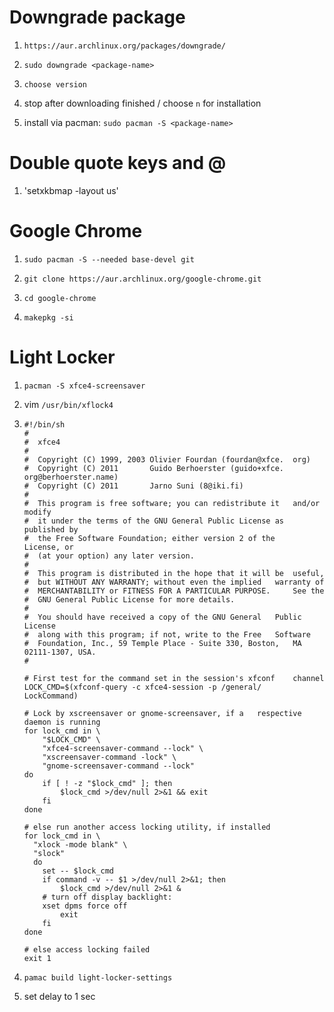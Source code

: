 # Downgrade package

1. `https://aur.archlinux.org/packages/downgrade/`

2. `sudo downgrade <package-name>`

3. `choose version`

4. stop after downloading finished / choose `n` for installation

5. install via pacman: `sudo pacman -S <package-name>`

# Double quote keys and @

1. 'setxkbmap -layout us'

# Google Chrome

1. `sudo pacman -S --needed base-devel git`

2. `git clone https://aur.archlinux.org/google-chrome.git`

3. `cd google-chrome`

4. `makepkg -si`

# Light Locker

1. `pacman -S xfce4-screensaver`

1. vim `/usr/bin/xflock4`

1.
    ```
    #!/bin/sh
    #
    #  xfce4
    #
    #  Copyright (C) 1999, 2003 Olivier Fourdan (fourdan@xfce.  org)
    #  Copyright (C) 2011       Guido Berhoerster (guido+xfce.  org@berhoerster.name)
    #  Copyright (C) 2011       Jarno Suni (8@iki.fi)
    #
    #  This program is free software; you can redistribute it   and/or modify
    #  it under the terms of the GNU General Public License as  published by
    #  the Free Software Foundation; either version 2 of the    License, or
    #  (at your option) any later version.
    #
    #  This program is distributed in the hope that it will be  useful,
    #  but WITHOUT ANY WARRANTY; without even the implied   warranty of
    #  MERCHANTABILITY or FITNESS FOR A PARTICULAR PURPOSE.     See the
    #  GNU General Public License for more details.
    #
    #  You should have received a copy of the GNU General   Public License
    #  along with this program; if not, write to the Free   Software
    #  Foundation, Inc., 59 Temple Place - Suite 330, Boston,   MA 02111-1307, USA.
    #

    # First test for the command set in the session's xfconf    channel
    LOCK_CMD=$(xfconf-query -c xfce4-session -p /general/   LockCommand)

    # Lock by xscreensaver or gnome-screensaver, if a   respective daemon is running
    for lock_cmd in \
        "$LOCK_CMD" \
        "xfce4-screensaver-command --lock" \
        "xscreensaver-command -lock" \
        "gnome-screensaver-command --lock"
    do
        if [ ! -z "$lock_cmd" ]; then
            $lock_cmd >/dev/null 2>&1 && exit
        fi
    done

    # else run another access locking utility, if installed
    for lock_cmd in \
      "xlock -mode blank" \
      "slock"
      do
        set -- $lock_cmd
        if command -v -- $1 >/dev/null 2>&1; then
            $lock_cmd >/dev/null 2>&1 &
    	# turn off display backlight:
    	xset dpms force off
            exit
        fi
    done

    # else access locking failed
    exit 1
    ```
1. `pamac build light-locker-settings`

1. set delay to 1 sec


